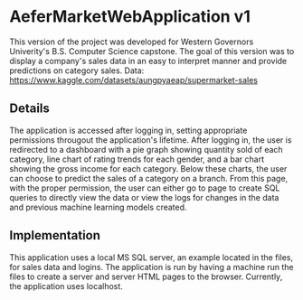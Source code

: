 # AeferMarketWebApplication v1
This version of the project was developed for Western Governors Univerity's B.S. Computer Science capstone.
The goal of this version was to display a company's sales data in an easy to interpret manner and provide
predictions on category sales.
Data: https://www.kaggle.com/datasets/aungpyaeap/supermarket-sales
## Details
The application is accessed after logging in, setting appropriate permissions througout the application's lifetime.
After logging in, the user is redirected to a dashboard with a pie graph showing quantity sold of each category,
line chart of rating trends for each gender, and a bar chart showing the gross income for each category. Below these
charts, the user can choose to predict the sales of a category on a branch. From this page, with the proper
permission, the user can either go to page to create SQL queries to directly view the data or view the logs for
changes in the data and previous machine learning models created.
## Implementation
This application uses a local MS SQL server, an example located in the files, for sales data and logins. The application
is run by having a machine run the files to create a server and server HTML pages to the browser. Currently, the application
uses localhost.
